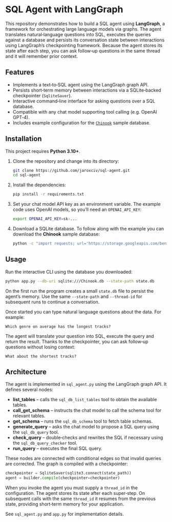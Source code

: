 # SQL Agent with LangGraph

This repository demonstrates how to build a SQL agent using **LangGraph**, a
framework for orchestrating large language models via graphs.  The agent
translates natural‑language questions into SQL, executes the queries against
a database and persists its conversation state between interactions using
LangGraph’s checkpointing framework.  Because the agent stores its state after
each step, you can ask follow‑up questions in the same thread and it will
remember prior context.

## Features

- Implements a text‑to‑SQL agent using the LangGraph graph API.
- Persists short‑term memory between interactions via a SQLite‑backed
  checkpointer (`SqliteSaver`).
- Interactive command‑line interface for asking questions over a SQL database.
- Compatible with any chat model supporting tool calling (e.g. OpenAI GPT‑4).
- Includes example configuration for the [`Chinook`](https://www.sqlitetutorial.net/sqlite-sample-database/) sample database.

## Installation

This project requires **Python 3.10+**.

1. Clone the repository and change into its directory:

   ```bash
   git clone https://github.com/jaroxciv/sql-agent.git
   cd sql-agent
   ```

2. Install the dependencies:

   ```bash
   pip install -r requirements.txt
   ```

3. Set your chat model API key as an environment variable.  The example code
   uses OpenAI models, so you’ll need an `OPENAI_API_KEY`:

   ```bash
   export OPENAI_API_KEY=sk-...
   ```

4. Download a SQLite database.  To follow along with the example you can
   download the **Chinook** sample database:

   ```bash
   python -c "import requests; url='https://storage.googleapis.com/benchmarks-artifacts/chinook/Chinook.db'; open('Chinook.db','wb').write(requests.get(url).content)"
   ```

## Usage

Run the interactive CLI using the database you downloaded:

```bash
python app.py --db-uri sqlite:///Chinook.db --state-path state.db
```

On the first run the program creates a small `state.db` file to persist
the agent’s memory.  Use the same `--state-path` and `--thread-id` for
subsequent runs to continue a conversation.

Once started you can type natural language questions about the data.  For
example:

```
Which genre on average has the longest tracks?
```

The agent will translate your question into SQL, execute the query and
return the result.  Thanks to the checkpointer, you can ask follow‑up
questions without losing context:

```
What about the shortest tracks?
```

## Architecture

The agent is implemented in `sql_agent.py` using the LangGraph graph API.  It
defines several nodes:

- **list_tables** – calls the `sql_db_list_tables` tool to obtain the available
  tables.
- **call_get_schema** – instructs the chat model to call the schema tool for
  relevant tables.
- **get_schema** – runs the `sql_db_schema` tool to fetch table schemas.
- **generate_query** – asks the chat model to propose a SQL query using the
  `sql_db_query` tool.
- **check_query** – double‑checks and rewrites the SQL if necessary using the
  `sql_db_query_checker` tool.
- **run_query** – executes the final SQL query.

These nodes are connected with conditional edges so that invalid queries are
corrected.  The graph is compiled with a checkpointer:

```python
checkpointer = SqliteSaver(sqlite3.connect(state_path))
agent = builder.compile(checkpointer=checkpointer)
```

When you invoke the agent you must supply a `thread_id` in the configuration.
The agent stores its state after each super‑step.  On subsequent calls with
the same `thread_id` it resumes from the previous state, providing
short‑term memory for your application.

See `sql_agent.py` and `app.py` for implementation details.
